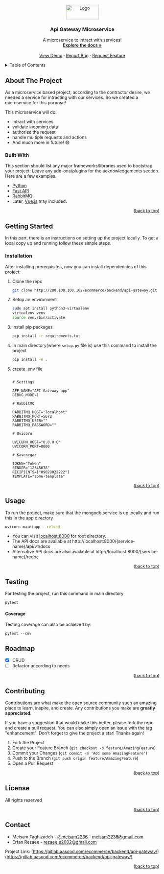 <div id="top"></div> 
<!-- Website LOGO -->
<br />
<div align="center">
  <a href="https://aasood.com">
    <img src="https://aasood.com/media/logo/stores/1/file.png" alt="Logo" width="107" height="47">
  </a>

<h3 align="center">Api Gateway Microservice</h3>
  
  <p align="center">
    A microservice to intract with services!
    <br />
    <a href="#"><strong>Explore the docs »</strong></a>
    <br />
    <br />
    <a href="#">View Demo</a>
    ·
    <a href="https://gitlab.aasood.com/ecommerce/backend/api-gateway/-/issues">Report Bug</a>
    ·
    <a href="https://gitlab.aasood.com/ecommerce/backend/api-gateway/-/issues">Request Feature</a>
  </p>
</div>



<!-- TABLE OF CONTENTS -->
<details>
  <summary>Table of Contents</summary>
  <ol>
    <li>
      <a href="#about-the-project">About The Project</a>
      <ul>
        <li><a href="#built-with">Built With</a></li>
      </ul>
    </li>
    <li>
      <a href="#getting-started">Getting Started</a>
      <ul>
        <li><a href="#prerequisites">Prerequisites</a></li>
        <li><a href="#installation">Installation</a></li>
      </ul>
    </li>
    <li><a href="#usage">Usage</a></li>
    <li><a href="#roadmap">Road map</a></li>
    <li><a href="#contributing">Contributing</a></li>
    <li><a href="#license">License</a></li>
    <li><a href="#contact">Contact</a></li>
    <li><a href="#acknowledgments">Acknowledgments</a></li>
  </ol>
</details>



<!-- ABOUT THE PROJECT -->

## About The Project

As a microservice based project, according to the contractor desire, we needed a service for intracting with our
services. So we created a microservice for this purpose!

This microservice will do:

* Intract with services
* validate incoming data
* authorize the request
* handle multiple requests and actions
* And much more in future! :smile:

### Built With

This section should list any major frameworks/libraries used to bootstrap your project. Leave any add-ons/plugins for
the acknowledgements section. Here are a few examples.

* [Python](https://www.python.org)
* [Fast API](https://fastapi.tiangolo.com)
* [RabbitMQ](https://www.rabbitmq.com)
* Later, [Vue.js](https://vuejs.org) may included.

<p align="right">(<a href="#top">back to top</a>)</p>



<!-- GETTING STARTED -->

## Getting Started

In this part, there is an instructions on setting up the project locally. To get a local copy up and running follow
these simple steps.

### Installation

After installing prerequisites, now you can install dependencies of this project:

1. Clone the repo
   ```sh
   git clone http://200.100.100.162/ecommerce/backend/api-gateway.git
   ```
2. Setup an environment
    ```sh
    sudo apt install python3-virtualenv
    virtualenv venv
    source venv/bin/activate
    ```
3. Install pip packages
   ```sh
   pip install -r requirements.txt
   ```
4. In main directory(where `setup.py` file is) use this command to install the project
   ```sh
   pip install -e .
   ```

5. create .env file
   ```text

   # Settings
   
   APP_NAME="API-Gateway-app"
   DEBUG_MODE=1
   
   # RabbitMQ
   
   RABBITMQ_HOST="localhost"
   RABBITMQ_PORT=5672
   RABBITMQ_USER=""
   RABBITMQ_PASSWORD=""
   
   # Uvicorn
   
   UVICORN_HOST="0.0.0.0"
   UVICORN_PORT=8000
   
   # Kavenegar
   
   TOKEN="Token"
   SENDER="12345678"
   RECIPIENTS=["09029022222"]
   TEMPLATE="some-template"

   ```

<p align="right">(<a href="#top">back to top</a>)</p>



<!-- USAGE EXAMPLES -->

## Usage

To run the project, make sure that the mongodb service is up locally and run this in the app directory

```sh
uvicorn main:app --reload
```

- You can visit [localhost:8000](http://localhost:8000) for root directory.
- The API docs are available at http://localhost:8000/{service-name}/api/v1/docs
- Alternative API docs are also available at http://localhost:8000/{service-name}/redoc

<p align="right">(<a href="#top">back to top</a>)</p>

## Testing

For testing the project, run this command in main directory

```sh
pytest
```

#### Coverage

Testing coverage can also be achieved by:

```shell
pytest --cov
```

<!-- ROADMAP -->

## Roadmap

- [x] CRUD
- [ ] Refactor according to needs

<p align="right">(<a href="#top">back to top</a>)</p>



<!-- CONTRIBUTING -->

## Contributing

Contributions are what make the open source community such an amazing place to learn, inspire, and create. Any
contributions you make are **greatly appreciated**.

If you have a suggestion that would make this better, please fork the repo and create a pull request. You can also
simply open an issue with the tag "enhancement". Don't forget to give the project a star! Thanks again!

1. Fork the Project
2. Create your Feature Branch (`git checkout -b feature/AmazingFeature`)
3. Commit your Changes (`git commit -m 'Add some AmazingFeature'`)
4. Push to the Branch (`git push origin feature/AmazingFeature`)
5. Open a Pull Request

<p align="right">(<a href="#top">back to top</a>)</p>



<!-- LICENSE -->

## License

All rights reserved

<p align="right">(<a href="#top">back to top</a>)</p>



<!-- CONTACT -->

## Contact

* Meisam Taghizadeh - [@meisam2236](https://t.me/meisam2236) - meisam2236@gmail.com
* Erfan Rezaee - rezaee.e2002@gmail.com

Project
Link: [https://gitlab.aasood.com/ecommerce/backend/api-gateway/](https://gitlab.aasood.com/ecommerce/backend/api-gateway/)

<p align="right">(<a href="#top">back to top</a>)</p>

